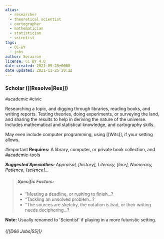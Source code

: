 ```yaml
---
alias:
  - researcher
  - theoretical scientist
  - cartographer
  - mathematician
  - statistician
  - scientist
tags:
  - CC-BY
  - jobs
author: Seraaron
license: CC BY 4.0
date created: 2021-09-25+0000
date updated: 2021-11-25 20:12
---
```


### Scholar ([[Resolve|Res]])

#academic #civic

Researching a topic, and digging through libraries, reading books, and writing reports. Testing theories, doing experiments, or surveying the land, and sharing the results to help in deriving the nature of the universe. Includes mathematical and statistical knowledge, and cartography skills.

May even include computer programming, using [[Wits]], if your setting allows.

#important **Requires:** A library, computer, or private book collection, and #academic-tools

_**Suggested Specialties:** Appraisal, [history], Literacy, [lore], Numeracy, Patience, [science]..._


> ##### Specific Factors:
>
> - “Meeting a deadline, or rushing to finish...?
> - “Tackling an unsolved problem...?
> - “The sources are sketchy, the notation is bad, or their writing needs deciphering...?

**Note:** Usually renamed to 'Scientist' if playing in a more futuristic setting.

###### {[[D66 Jobs|55]]}

